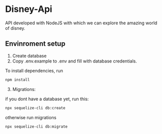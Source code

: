 # Disney-Api
API developed with NodeJS with which we can explore the amazing world of disney.

## Envinroment setup

1) Create database
2) Copy .env.example to .env and fill with database credentials.

To install dependencies, run
``` bash
npm install
```

3) Migrations:

if you dont have a database yet, run this:
``` bash
npx sequelize-cli db:create
```

otherwise run migrations
``` bash
npx sequelize-cli db:migrate
```
